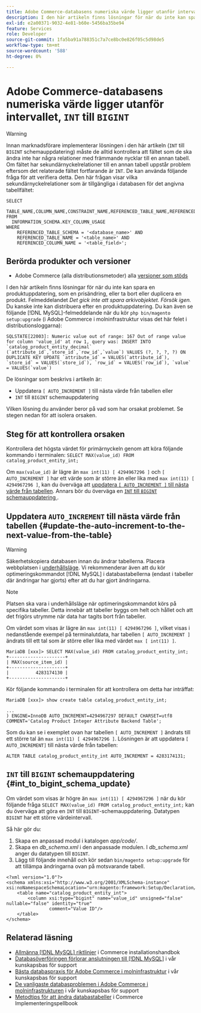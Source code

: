 ```yaml
---
title: Adobe Commerce-databasens numeriska värde ligger utanför intervallet, "INT" till "BIGINT"
description: I den här artikeln finns lösningar för när du inte kan spara en produktuppdatering, som en prisändring, eller ta bort eller duplicera en produkt.
exl-id: e2a00371-9032-4e81-b60e-5456ba35be94
feature: Services
role: Developer
source-git-commit: 1fa5ba91a788351c7a7ce8bc0e826f05c5d98de5
workflow-type: tm+mt
source-wordcount: '588'
ht-degree: 0%

---
```


# Adobe Commerce-databasens numeriska värde ligger utanför intervallet, `INT` till `BIGINT`

>[!WARNING]
>
>Innan marknadsförare implementerar lösningen i den här artikeln (`INT` till `BIGINT` schemauppdatering) måste de alltid kontrollera att fältet som de ska ändra inte har några relationer med främmande nycklar till en annan tabell. Om fältet har sekundärnyckelrelationer till en annan tabell uppstår problem eftersom det relaterade fältet fortfarande är `INT`. De kan använda följande fråga för att verifiera detta. Den här frågan visar vilka sekundärnyckelrelationer som är tillgängliga i databasen för det angivna tabellfältet:
>
>```mysql
>SELECT 
>     TABLE_NAME,COLUMN_NAME,CONSTRAINT_NAME,REFERENCED_TABLE_NAME,REFERENCED_COLUMN_NAME
>FROM
>   INFORMATION_SCHEMA.KEY_COLUMN_USAGE
>WHERE
>     REFERENCED_TABLE_SCHEMA = '<database_name>' AND
>     REFERENCED_TABLE_NAME = '<table_name>' AND
>     REFERENCED_COLUMN_NAME = '<table_field>';
>```

## Berörda produkter och versioner

* Adobe Commerce (alla distributionsmetoder) alla [versioner som stöds](https://www.adobe.com/content/dam/cc/en/legal/terms/enterprise/pdfs/Adobe-Commerce-Software-Lifecycle-Policy.pdf)

I den här artikeln finns lösningar för när du inte kan spara en produktuppdatering, som en prisändring, eller ta bort eller duplicera en produkt.
Felmeddelandet *Det gick inte att spara arkivobjektet. Försök igen.* Du kanske inte kan distribuera efter en produktuppdatering. Du kan även se följande [!DNL MySQL]-felmeddelande när du kör `php bin/magento setup:upgrade` (i Adobe Commerce i molninfrastruktur visas det här felet i distributionsloggarna):

```mysql
SQLSTATE[22003]: Numeric value out of range: 167 Out of range value for column 'value_id' at row 1, query was: INSERT INTO `catalog_product_entity_decimal` (`attribute_id`,`store_id`,`row_id`,`value`) VALUES (?, ?, ?, ?) ON DUPLICATE KEY UPDATE `attribute_id` = VALUES(`attribute_id`), `store_id` = VALUES(`store_id`), `row_id` = VALUES(`row_id`), `value` = VALUES(`value`)
```

De lösningar som beskrivs i artikeln är:
* Uppdatera `[ AUTO_INCREMENT ]` till nästa värde från tabellen eller
* `INT` till `BIGINT` schemauppdatering

Vilken lösning du använder beror på vad som har orsakat problemet. Se stegen nedan för att isolera orsaken.

## Steg för att kontrollera orsaken


Kontrollera det högsta värdet för primärnyckeln genom att köra följande kommando i terminalen: `SELECT MAX(value_id) FROM catalog_product_entity_int;`

Om `max(value_id)` är lägre än `max int(11) [ 4294967296 ]` och `[ AUTO_INCREMENT ]` har ett värde som är större än eller lika med `max int(11) [ 4294967296 ]`, kan du överväga att [uppdatera `[ AUTO_INCREMENT ]` till nästa värde från tabellen](#update-the-auto-increment-to-the-next-value-from-the-table). Annars bör du överväga en [`INT` till `BIGINT` schemauppdatering ](#int_to_bigint_schema_update).

## Uppdatera `AUTO_INCREMENT` till nästa värde från tabellen {#update-the-auto-increment-to-the-next-value-from-the-table}

>[!WARNING]
>
>Säkerhetskopiera databasen innan du ändrar tabellerna. Placera webbplatsen i [underhållsläge](https://experienceleague.adobe.com/docs/commerce-operations/configuration-guide/setup/application-modes.html#maintenance-mode). Vi rekommenderar även att du kör optimeringskommandot [!DNL MySQL] i databastabellerna (endast i tabeller där ändringar har gjorts) efter att du har gjort ändringarna.

>[!NOTE]
>
>Platsen ska vara i underhållsläge när optimeringskommandot körs på specifika tabeller. Detta innebär att tabeller byggs om helt och hållet och att det frigörs utrymme när data har tagits bort från tabeller.

Om värdet som visas är lägre än `max int(11) [ 4294967296 ]`, vilket visas i nedanstående exempel på terminalutdata, har tabellen `[ AUTO_INCREMENT ]` ändrats till ett tal som är större eller lika med värdet `max [ int(11) ]`.

```mariadb
MariaDB [xxx]> SELECT MAX(value_id) FROM catalog_product_entity_int;
+---------------------+
| MAX(source_item_id) |
+---------------------+
|          4283174130 |
+---------------------+
```

Kör följande kommando i terminalen för att kontrollera om detta har inträffat:

```
MariaDB [xxx]> show create table catalog_product_entity_int;

...
) ENGINE=InnoDB AUTO_INCREMENT=4294967297 DEFAULT CHARSET=utf8 COMMENT='Catalog Product Integer Attribute Backend Table';
```

Som du kan se i exemplet ovan har tabellen `[ AUTO_INCREMENT ]` ändrats till ett större tal än `max int(11) [ 4294967296 ]`. Lösningen är att uppdatera `[ AUTO_INCREMENT]` till nästa värde från tabellen:

```
ALTER TABLE catalog_product_entity_int AUTO_INCREMENT = 4283174131;
```

## `INT` till `BIGINT` schemauppdatering {#int_to_bigint_schema_update}

Om värdet som visas är högre än `max int(11) [ 4294967296 ]` när du kör följande fråga `SELECT MAX(value_id) FROM catalog_product_entity_int;` kan du överväga att göra en `INT` till `BIGINT`-schemauppdatering. Datatypen `BIGINT` har ett större värdeintervall.

Så här gör du:

1. Skapa en anpassad modul i katalogen *app/code/*.
1. Skapa en *db_schema.xml* i den anpassade modulen. I *db_schema.xml* anger du datatypen till `BIGINT`.
1. Lägg till följande innehåll och kör sedan `bin/magento setup:upgrade` för att tillämpa ändringarna ovan på motsvarande tabell.

```
<?xml version="1.0"?>
<schema xmlns:xsi="http://www.w3.org/2001/XMLSchema-instance" xsi:noNamespaceSchemaLocation="urn:magento:framework:Setup/Declaration/Schema/etc/schema.xsd">
    <table name="catalog_product_entity_int">
        <column xsi:type="bigint" name="value_id" unsigned="false" nullable="false" identity="true"
                comment="Value ID"/>
    </table>
</schema>
```


## Relaterad läsning

* [Allmänna [!DNL MySQL] riktlinjer](https://experienceleague.adobe.com/docs/commerce-operations/installation-guide/prerequisites/database-server/mysql.html) i Commerce installationshandbok
* [Databasöverföringen förlorar anslutningen till  [!DNL MySQL]](https://experienceleague.adobe.com/docs/commerce-knowledge-base/kb/troubleshooting/database/database-upload-loses-connection-to-mysql.html) i vår kunskapsbas för support
* [Bästa databaspraxis för Adobe Commerce i molninfrastruktur](https://experienceleague.adobe.com/docs/commerce-knowledge-base/kb/best-practices/database/database-best-practices-for-magento-commerce-cloud.html) i vår kunskapsbas för support
* [De vanligaste databasproblemen i Adobe Commerce i molninfrastrukturen](https://experienceleague.adobe.com/docs/commerce-knowledge-base/kb/best-practices/database/most-common-database-issues-in-magento-commerce-cloud.html) i vår kunskapsbas för support
* [Metodtips för att ändra databastabeller](https://experienceleague.adobe.com/en/docs/commerce-operations/implementation-playbook/best-practices/development/modifying-core-and-third-party-tables#why-adobe-recommends-avoiding-modifications) i Commerce Implementeringspellbook
